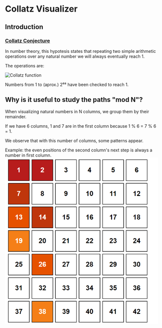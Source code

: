 # Collatz Visualizer

## Introduction

### [Collatz Conjecture](https://en.wikipedia.org/wiki/Collatz_conjecture)

In number theory, this hypotesis states that repeating two simple arithmetic operations over any natural number we will always eventually reach 1.

The operations are:

![Collatz function](https://wikimedia.org/api/rest_v1/media/math/render/svg/ec22031bdc2a1ab2e4effe47ae75a836e7dea459)

Numbers from 1 to (aprox.) 2⁶⁸ have been checked to reach 1.



## Why is it useful to study the paths "mod N"?

When visualizing natural numbers in N columns, we group them by their remainder.

If we have 6 columns, 1 and 7 are in the first column because 1 % 6 = 7 % 6 = 1.

We observe that with this number of columns, some patterns appear.

Example: the even positions of the second column's next step is always a number in first column.
![Second column even positions with 6 columns](https://github.com/widroz/Collatz-Visualizer/blob/main/images/2nd%20even%20mod%206.PNG)

